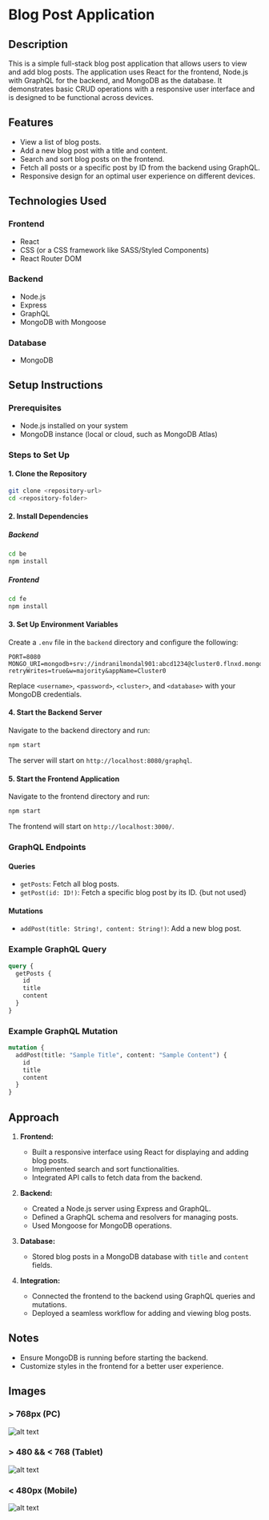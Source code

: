 # Blog Post Application

## Description
This is a simple full-stack blog post application that allows users to view and add blog posts. The application uses React for the frontend, Node.js with GraphQL for the backend, and MongoDB as the database. It demonstrates basic CRUD operations with a responsive user interface and is designed to be functional across devices.

## Features
- View a list of blog posts.
- Add a new blog post with a title and content.
- Search and sort blog posts on the frontend.
- Fetch all posts or a specific post by ID from the backend using GraphQL.
- Responsive design for an optimal user experience on different devices.

## Technologies Used
### Frontend
- React
- CSS (or a CSS framework like SASS/Styled Components)
- React Router DOM

### Backend
- Node.js
- Express
- GraphQL
- MongoDB with Mongoose

### Database
- MongoDB

## Setup Instructions

### Prerequisites
- Node.js installed on your system
- MongoDB instance (local or cloud, such as MongoDB Atlas)

### Steps to Set Up

#### 1. Clone the Repository
```bash
git clone <repository-url>
cd <repository-folder>
```

#### 2. Install Dependencies
##### Backend
```bash
cd be
npm install
```
##### Frontend
```bash
cd fe
npm install
```

#### 3. Set Up Environment Variables
Create a `.env` file in the `backend` directory and configure the following:
```env
PORT=8080
MONGO_URI=mongodb+srv://indranilmondal901:abcd1234@cluster0.flnxd.mongodb.net/?retryWrites=true&w=majority&appName=Cluster0
```
Replace `<username>`, `<password>`, `<cluster>`, and `<database>` with your MongoDB credentials.

#### 4. Start the Backend Server
Navigate to the backend directory and run:
```bash
npm start
```
The server will start on `http://localhost:8080/graphql`.

#### 5. Start the Frontend Application
Navigate to the frontend directory and run:
```bash
npm start
```
The frontend will start on `http://localhost:3000/`.

### GraphQL Endpoints
#### Queries
- `getPosts`: Fetch all blog posts.
- `getPost(id: ID!)`: Fetch a specific blog post by its ID. {but not used}

#### Mutations
- `addPost(title: String!, content: String!)`: Add a new blog post.

### Example GraphQL Query
```graphql
query {
  getPosts {
    id
    title
    content
  }
}
```

### Example GraphQL Mutation
```graphql
mutation {
  addPost(title: "Sample Title", content: "Sample Content") {
    id
    title
    content
  }
}

```

## Approach
1. **Frontend:**
   - Built a responsive interface using React for displaying and adding blog posts.
   - Implemented search and sort functionalities.
   - Integrated API calls to fetch data from the backend.

2. **Backend:**
   - Created a Node.js server using Express and GraphQL.
   - Defined a GraphQL schema and resolvers for managing posts.
   - Used Mongoose for MongoDB operations.

3. **Database:**
   - Stored blog posts in a MongoDB database with `title` and `content` fields.

4. **Integration:**
   - Connected the frontend to the backend using GraphQL queries and mutations.
   - Deployed a seamless workflow for adding and viewing blog posts.

## Notes
- Ensure MongoDB is running before starting the backend.
- Customize styles in the frontend for a better user experience.


## Images
### > 768px (PC)
![alt text](image.png)

### > 480 && < 768 (Tablet)
![alt text](image-3.png)

### < 480px (Mobile)
![alt text](image-4.png)